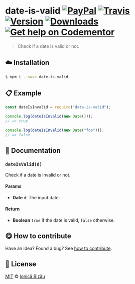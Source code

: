 # date-is-valid [![PayPal](https://img.shields.io/badge/%24-paypal-f39c12.svg)][paypal-donations] [![Travis](https://img.shields.io/travis/IonicaBizau/date-is-valid.svg)](https://travis-ci.org/IonicaBizau/date-is-valid/) [![Version](https://img.shields.io/npm/v/date-is-valid.svg)](https://www.npmjs.com/package/date-is-valid) [![Downloads](https://img.shields.io/npm/dt/date-is-valid.svg)](https://www.npmjs.com/package/date-is-valid) [![Get help on Codementor](https://cdn.codementor.io/badges/get_help_github.svg)](https://www.codementor.io/johnnyb?utm_source=github&utm_medium=button&utm_term=johnnyb&utm_campaign=github)

> Check if a date is valid or not.

## :cloud: Installation
    
```sh
$ npm i --save date-is-valid
```

            
## :clipboard: Example

    

```js
const dateIsInvalid = require("date-is-valid");

console.log(dateIsInvalid(new Date()));
// => true

console.log(dateIsInvalid(new Date("foo")));
// => false
```
    
## :memo: Documentation
        
### `dateIsValid(d)`
Check if a date is invalid or not.

#### Params
- **Date** `d`: The input date.

#### Return
- **Boolean** `true` if the date is valid, `false` otherwise.

        
## :yum: How to contribute
Have an idea? Found a bug? See [how to contribute][contributing].

## :scroll: License
    
[MIT][license] © [Ionică Bizău][website]
    
[paypal-donations]: https://www.paypal.com/cgi-bin/webscr?cmd=_s-xclick&hosted_button_id=RVXDDLKKLQRJW
[donate-now]: http://i.imgur.com/6cMbHOC.png

[license]: http://showalicense.com/?fullname=Ionic%C4%83%20Biz%C4%83u%20%3Cbizauionica%40gmail.com%3E%20(http%3A%2F%2Fionicabizau.net)&year=2016#license-mit
[website]: http://ionicabizau.net
[contributing]: /CONTRIBUTING.md
[docs]: /DOCUMENTATION.md
